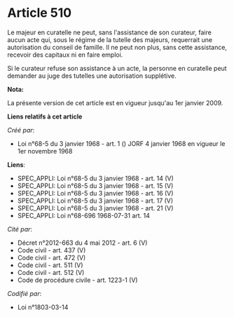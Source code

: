 # Article 510

Le majeur en curatelle ne peut, sans l'assistance de son curateur, faire aucun acte qui, sous le régime de la tutelle des
majeurs, requerrait une autorisation du conseil de famille. Il ne peut non plus, sans cette assistance, recevoir des capitaux
ni en faire emploi.

Si le curateur refuse son assistance à un acte, la personne en curatelle peut demander au juge des tutelles une autorisation
supplétive.

**Nota:**

La présente version de cet article est en vigueur jusqu'au 1er janvier 2009.

**Liens relatifs à cet article**

_Créé par_:

  - Loi n°68-5 du 3 janvier 1968 - art. 1 () JORF 4 janvier 1968 en vigueur le 1er novembre 1968

**Liens**:

  - SPEC_APPLI: Loi n°68-5 du 3 janvier 1968 - art. 14 (V)
  - SPEC_APPLI: Loi n°68-5 du 3 janvier 1968 - art. 15 (V)
  - SPEC_APPLI: Loi n°68-5 du 3 janvier 1968 - art. 16 (V)
  - SPEC_APPLI: Loi n°68-5 du 3 janvier 1968 - art. 17 (V)
  - SPEC_APPLI: Loi n°68-5 du 3 janvier 1968 - art. 21 (V)
  - SPEC_APPLI: Loi n°68-696 1968-07-31 art. 14

_Cité par_:

  - Décret n°2012-663 du 4 mai 2012 - art. 6 (V)
  - Code civil - art. 437 (V)
  - Code civil - art. 472 (V)
  - Code civil - art. 511 (V)
  - Code civil - art. 512 (V)
  - Code de procédure civile - art. 1223-1 (V)

_Codifié par_:

  - Loi n°1803-03-14
